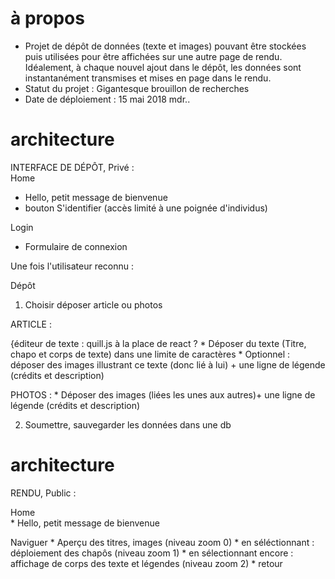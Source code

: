 # à propos
* Projet de dépôt de données (texte et images) pouvant être stockées puis utilisées pour être affichées sur une autre page de rendu. Idéalement, à chaque nouvel ajout dans le dépôt, les données sont instantanément transmises et mises en page dans le rendu.
* Statut du projet : Gigantesque brouillon de recherches
* Date de déploiement : 15 mai 2018 mdr..

# architecture  
INTERFACE DE DÉPÔT, Privé :  
Home  
  * Hello, petit message de bienvenue
  * bouton S'identifier (accès limité à une poignée d'individus)

Login
  * Formulaire de connexion

 Une fois l'utilisateur reconnu :

 Dépôt  
  1. Choisir déposer article ou photos

  ARTICLE :  

{éditeur de texte : quill.js à la place de react ?
    * Déposer du texte (Titre, chapo et corps de texte) dans une limite de caractères
    * Optionnel : déposer des images illustrant ce texte (donc lié à lui) + une ligne de légende (crédits et description)

  PHOTOS :
    * Déposer des images (liées les unes aux autres)+ une ligne de légende (crédits et description)

  2. Soumettre, sauvegarder les données dans une db  

# architecture  
RENDU, Public :

Home  
    * Hello, petit message de bienvenue

Naviguer
    * Aperçu des titres, images (niveau zoom 0)
    * en séléctionnant : déploiement des chapôs (niveau zoom 1)
    * en sélectionnant encore : affichage de corps des texte et légendes (niveau zoom 2)
    * retour
